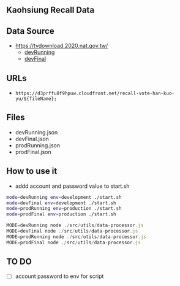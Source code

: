 ## Kaohsiung Recall Data


## Data Source
* https://tvdownload.2020.nat.gov.tw/
    * [devRunning](https://tvdownload.2020.nat.gov.tw/doc/running.json)
    * [devFinal](https://tvdownload.2020.nat.gov.tw/doc/final.json)


## URLs
* `https://d3prffu8f9hpuw.cloudfront.net/recall-vote-han-kuo-yu/${fileName};`

## Files
* devRunning.json
* devFinal.json
* prodRunning.json
* prodFinal.json


## How to use it

* addd account and password value to start.sh

```bash
mode=devRunning env=development ./start.sh
mode=devFinal env=development ./start.sh
mode=prodRunning env=production ./start.sh
mode=prodFinal env=production ./start.sh
```

```js
MODE=devRunning node ./src/utils/data-processor.js
MODE=devFinal node ./src/utils/data-processor.js
MODE=prodRunning node ./src/utils/data-processor.js
MODE=prodFinal node ./src/utils/data-processor.js

```

## TO DO
* [ ] account password to env for script
